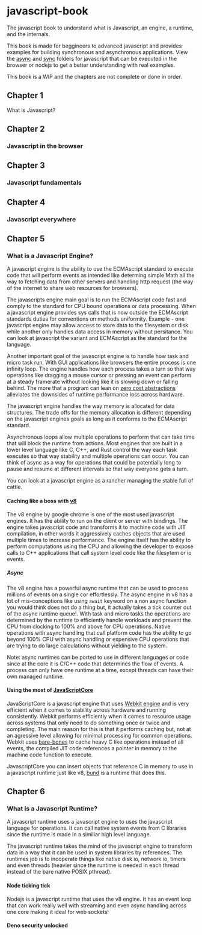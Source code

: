# javascript-book

The javascript book to understand what is Javascript, an engine, a runtime, and the internals.

This book is made for beggineers to advanced javascript and provides examples for building
synchronous and asynchronous applications. View the [async](./examples/async) and [sync](./examples/sync/) folders
for javascript that can be executed in the browser or nodejs to get a better understanding with real examples.

This book is a WIP and the chapters are not complete or done in order.

## Chapter 1

What is Javascript?

## Chapter 2

### Javascript in the browser

## Chapter 3

### Javascript fundamentals

## Chapter 4

### Javascript everywhere

## Chapter 5

### What is a Javascript Engine?

A javascript engine is the ability to use the ECMAscript standard to execute code that will perform events as intended like determing simple
Math all the way to fetching data from other servers and handling http request (the way of the internet to share web resources for browsers).

The javascripts engine main goal is to run the ECMAscript code fast and comply to the standard for CPU bound operations or data processing.
When a javascript engine provides sys calls that is now outside the ECMAscript standards duties for conventions on methods uniformity.
Example - one javascript engine may allow access to store data to the filesystem or disk while another only handles data access in memory without
persitance. You can look at javascript the variant and ECMAscript as the standard for the language.

Another important goal of the javascript engine is to handle how task and micro task run. With GUI applications like browsers the entire
process is one infinity loop. The engine handles how each process takes a turn so that way operations like dragging a mouse cursor or pressing
an event can perform at a steady framerate without looking like it is slowing down or falling behind. The more that a program can lean on
[zero cost abstractions](https://boats.gitlab.io/blog/post/zero-cost-abstractions/) alleviates the downsides of runtime performance loss across hardware.

The javascript engine handles the way memory is allocated for data structures. The trade offs for the memory allocation is different depending
on the javascript engines goals as long as it conforms to the ECMAscript standard.

Asynchronous loops allow multiple operations to perform that can take time that will block the runtime from actions.
Most engines that are built in a lower level language like C, C++, and Rust control the way each task executes so that way
stability and multiple operations can occur. You can think of async as a way for operations that could be potentially long to pause
and resume at different intervals so that way everyone gets a turn.

You can look at a javascript engine as a rancher managing the stable full of cattle.

#### Caching like a boss with [v8](https://v8.dev/)

The v8 engine by google chrome is one of the most used javascript engines. It has the ability to run on the client or server with bindings.
The engine takes javascript code and transforms it to machine code with JIT compilation, in other words it aggressively caches objects that
are used multiple times to increase performance. The engine itself has the ability to perform computations using the CPU and allowing the
developer to expose calls to C++ applications that call system level code like the filesytem or io events.

##### Async

The v8 engine has a powerful async runtime that can be used to process millions of events on a single cor effortlessly.
The async engine in v8 has a lot of mis-conceptions like using `await` keyword on a non async function you would think
does not do a thing but, it actually takes a tick counter out of the async runtime queue!. With task and micro tasks
the operations are determined by the runtime to efficiently handle workloads and prevent the CPU from clocking to 100%
and above for CPU operations. Native operations with async handling that call platform code has the ability to go beyond
100% CPU with async handling or expensive CPU operations that are trying to do large calculations without yielding to the system.

Note: async runtimes can be ported to use in different languages or code since at the core it is C/C++ code that determines
the flow of events. A process can only have one runtime at a time, except threads can have their own managed runtime.

#### Using the most of [JavaScriptCore](https://trac.webkit.org/wiki/JavaScriptCore)

JavaScriptCore is a javascript engine that uses [Webkit engine](https://webkit.org/project/) and is very efficient when it comes to stability across hardware and running consistently.
Webkit performs efficiently when it comes to resource usage across systems that only need to do something once or twice and completing. The main reason for this is that it performs caching but, not at an agressive level
allowing for minimal processing for common operations. Webkit uses [bare-bones](https://webkit.org/docs/b3/) to cache heavy C like operations instead of all
events, the compiled JIT code references a pointer in memory to the machine code function to execute.

JavascriptCore you can insert objects that reference C in memory to use in a javascript runtime just like v8, [bund](https://bun.sh/) is a runtime that does this.

## Chapter 6

### What is a Javascript Runtime?

A javascript runtime uses a javascript engine to uses the javascript language for operations. It can call native system events from C libraries since the runtime is made in a similiar high level language.

The javascript runtime takes the mind of the javascript engine to transform data in a way that it can be used in system libraries by references. The runtimes job is to incoperate things like native disk io,
network io, timers and even threads (heavier since the runtime is needed in each thread instead of the bare native POSIX pthread).

#### Node ticking tick

Nodejs is a javascript runtime that uses the v8 engine. It has an event loop that can work really well with streaming and even async handling across one core making it ideal for web sockets!

#### Deno security unlocked
